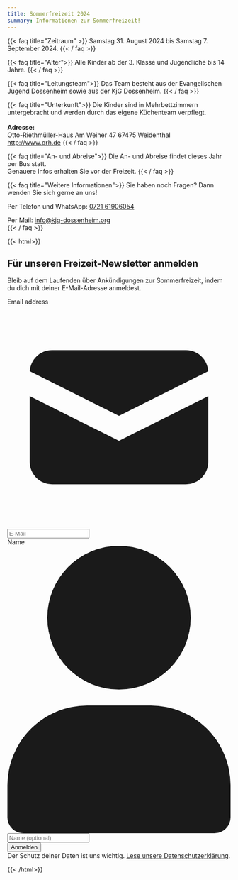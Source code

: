 ```yaml
---
title: Sommerfreizeit 2024
summary: Informationen zur Sommerfreizeit!
---
```

<!-- {{< html>}}
<section class=" text-gray-800 text-center">
    <div class="px-3 md:px-4">
        <div>
            <a class="inline-block px-4 py-2 bg-primary-500 text-white font-medium leading-snug rounded-full shadow-md hover:bg-primary-600 hover:shadow-lg focus:bg-primary-600 focus:shadow-lg focus:outline-none focus:ring-0 active:bg-primary-700 active:shadow-lg m-2 md:mr-2"
                href="/sommerfreizeit/freizeitpass" target="_blank" role="button" data-mdb-ripple="true"
                data-mdb-ripple-color="light">
                <h5 class="text-white">Freizeitpass</h5>
            </a>
            <a class="inline-block px-4 py-2 bg-primary-500 text-white font-medium text-sm leading-snug rounded-full shadow-md hover:bg-primary-600 hover:shadow-lg focus:bg-primary-600 focus:shadow-lg focus:outline-none focus:ring-0 active:bg-primary-700 active:shadow-lg m-2 md:mr-2"
                href="/sommerfreizeit/teilnehmerbeitrag" target="_blank" role="button" data-mdb-ripple="true"
                data-mdb-ripple-color="light">
                <h5 class="text-white">Teilnehmerbeitrag</h5>
            </a>
            <span class="text-blue-600">
                <h6>Anmeldeschluss: Montag, 14. August 2024</h6>
            </span>
        </div>
    </div>
</section>
{{< /html>}} -->

{{< faq title="Zeitraum" >}}
Samstag 31. August 2024 bis Samstag 7. September 2024.
{{< / faq >}}

<!-- 
{{< faq title="Motto" >}}
"Sommerfreizeit 2023 - auf der Suche nach dem (Frei)-Geist Hubi"
{{< / faq >}}
-->

{{< faq title="Alter">}}
Alle Kinder ab der 3. Klasse und Jugendliche bis 14 Jahre.
{{< / faq >}}

<!-- {{< faq title="Kosten">}}
**200€ (Solidarpreis 180-220€)**  
200€ entspricht dem kalkulierten Teilnahmepreis für diese Freizeit.  
Um für Familien oder finanziell Schwächere flexibler zu sein, bieten wir eine Preisspanne an.  
Wer nicht mehr bezahlen kann oder mehrere Kinder anmeldet,kann den Mindestbetrag (180€) bezahlen.  
Wer dagegen mehr bezahlen kann als den kalkulierten Teilnahmepreis (200€),  
kann dies gerne tun und hilft somit die Finanzen wieder auszugleichen.  
Beträge dazwischen sind ebenfalls möglich.
###### Zuschuss:  
Sind auch 180€ zu viel?  
Wir unterstützen Sie gerne individuell. Sprechen Sie uns einfach an.
{{< / faq >}} -->

{{< faq title="Leitungsteam">}}
Das Team besteht aus der Evangelischen Jugend Dossenheim sowie aus der KjG Dossenheim.
{{< / faq >}}

{{< faq title="Unterkunft">}}
Die Kinder sind in Mehrbettzimmern untergebracht und werden durch das eigene Küchenteam verpflegt.  
   
**Adresse:**  
Otto-Riethmüller-Haus
Am Weiher 47
67475 Weidenthal
   
http://www.orh.de
{{< / faq >}}

{{< faq title="An- und Abreise">}}
Die An- und Abreise findet dieses Jahr per Bus statt.  
Genauere Infos erhalten Sie vor der Freizeit.
{{< / faq >}}

{{< faq title="Weitere Informationen">}}
Sie haben noch Fragen? Dann wenden Sie sich gerne an uns!

Per Telefon und WhatsApp:
[0721 61906054](tel:072161906054)

Per Mail:
info@kjg-dossenheim.org  
{{< / faq >}}

{{< html>}}
<section>
    <div class="py-8 mx-auto max-w-screen-xl lg:py-16">
        <div class="mx-auto max-w-screen-md sm:text-center">
            <h2 class="mb-4 text-3xl tracking-tight font-extrabold sm:text-4xl ">Für unseren Freizeit-Newsletter
                anmelden</h2>
            <p class="mx-auto mb-8 max-w-2xl font-light text-gray-500 md:mb-12 sm:text-xl ">Bleib auf dem Laufenden über
                Ankündigungen zur Sommerfreizeit, indem du dich mit deiner E-Mail-Adresse anmeldest.</p>
            <form method="post" action="https://listmonk.kjg-dossenheim.org/subscription/form">
                <div class="items-center mb-3 space-y-4 sm:flex sm:space-y-0">
                            <div class="relative w-full">
                                <label for="email" class="hidden mb-2 text-sm font-medium ">Email address</label>
                                <div class="flex absolute inset-y-0 left-0 items-center pl-3 pointer-events-none">
                                    <svg class="w-5 h-5 text-gray-500 " fill="currentColor" viewBox="0 0 20 20"
                                        xmlns="http://www.w3.org/2000/svg">
                                        <path d="M2.003 5.884L10 9.882l7.997-3.998A2 2 0 0016 4H4a2 2 0 00-1.997 1.884z"></path>
                                        <path d="M18 8.118l-8 4-8-4V14a2 2 0 002 2h12a2 2 0 002-2V8.118z"></path>
                                    </svg>
                                </div>
                                <input
                                    class="block p-3 pl-10 w-full text-gray-900 bg-gray-50 rounded-lg border border-gray-300 sm:rounded-none sm:rounded-l-lg focus:ring-primary-500 focus:border-primary-500"
                                    type="email" name="email" required placeholder="E-Mail" />
                            </div>
                            <div class="relative ">
                                <label for="email" class="hidden mb-2 font-medium ">Name</label>
                                <div class="flex absolute inset-y-0 left-0 items-center pl-3 pointer-events-none">
                                    <svg class="w-3.5 h-3.5 text-gray-500" aria-hidden="true" xmlns="http://www.w3.org/2000/svg"
                                        fill="currentColor" viewBox="0 0 14 18">
                                        <path
                                            d="M7 9a4.5 4.5 0 1 0 0-9 4.5 4.5 0 0 0 0 9Zm2 1H5a5.006 5.006 0 0 0-5 5v2a1 1 0 0 0 1 1h12a1 1 0 0 0 1-1v-2a5.006 5.006 0 0 0-5-5Z" />
                                    </svg>
                                </div>
                                <input
                                    class="block p-3 pl-10 text-gray-900 bg-gray-50 border border-gray-300  focus:ring-primary-500 focus:border-primary-500 rounded-lg sm:rounded-none"
                                    type="text" name="name" required placeholder="Name (optional)" />
                            </div>
                    <div>
                        <input type="hidden" name="l" checked value="2c5ab757-4c34-4017-a069-4b4a3b3168fd" />
                        <button type="submit"
                            class="py-3 px-5 w-full font-medium text-center text-white rounded-lg border cursor-pointer bg-primary-500 border-primary-400 sm:rounded-none sm:rounded-r-lg hover:bg-primary-600 focus:ring-4 focus:ring-primary-300">Anmelden</button>
                    </div>
                </div>
                <div class="mx-auto max-w-screen-sm text-sm text-center text-gray-500 newsletter-form-footer ">Der
                    Schutz deiner Daten ist uns wichtig. <a href="/datenschutz"
                        class="font-medium text-primary-500 hover:underline">Lese unsere Datenschutzerklärung</a>.</div>
            </form>
        </div>
    </div>
</section>
{{< /html>}}